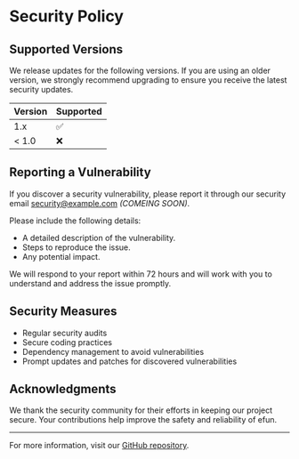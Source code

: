 # Security Policy

## Supported Versions

We release updates for the following versions. If you are using an older version, we strongly recommend upgrading to ensure you receive the latest security updates.

| Version | Supported          |
| ------- | ------------------ |
| 1.x     | :white_check_mark: |
| < 1.0   | :x:                |

## Reporting a Vulnerability

If you discover a security vulnerability, please report it through our security email [security@example.com](mailto:security@example.com) *(COMEING SOON)*. 

Please include the following details:
- A detailed description of the vulnerability.
- Steps to reproduce the issue.
- Any potential impact.

We will respond to your report within 72 hours and will work with you to understand and address the issue promptly.

## Security Measures

- Regular security audits
- Secure coding practices
- Dependency management to avoid vulnerabilities
- Prompt updates and patches for discovered vulnerabilities

## Acknowledgments

We thank the security community for their efforts in keeping our project secure. Your contributions help improve the safety and reliability of efun.

---

For more information, visit our [GitHub repository](https://github.com/pratyush0898/efun).
